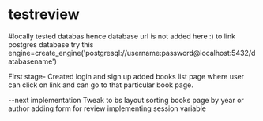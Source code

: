 # testreview
#locally tested databas hence database url is not added here :)
to link postgres database try this
engine=create_engine('postgresql://username:password@localhost:5432/databasename')
 
First stage-
Created login and sign up
added books list page where user can click on link and can go to that particular book page.

--next implementation
Tweak to bs layout
sorting books page by year or author
adding form for review
implementing session variable
